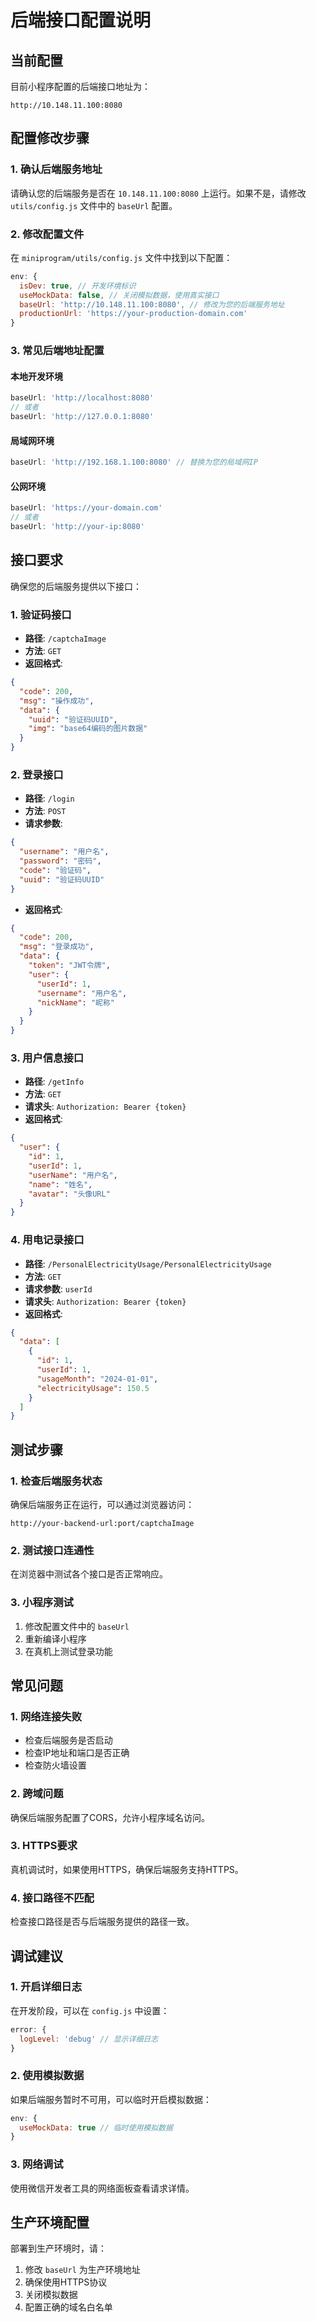 # 后端接口配置说明

## 当前配置

目前小程序配置的后端接口地址为：
```
http://10.148.11.100:8080
```

## 配置修改步骤

### 1. 确认后端服务地址

请确认您的后端服务是否在 `10.148.11.100:8080` 上运行。如果不是，请修改 `utils/config.js` 文件中的 `baseUrl` 配置。

### 2. 修改配置文件

在 `miniprogram/utils/config.js` 文件中找到以下配置：

```javascript
env: {
  isDev: true, // 开发环境标识
  useMockData: false, // 关闭模拟数据，使用真实接口
  baseUrl: 'http://10.148.11.100:8080', // 修改为您的后端服务地址
  productionUrl: 'https://your-production-domain.com'
}
```

### 3. 常见后端地址配置

#### 本地开发环境
```javascript
baseUrl: 'http://localhost:8080'
// 或者
baseUrl: 'http://127.0.0.1:8080'
```

#### 局域网环境
```javascript
baseUrl: 'http://192.168.1.100:8080' // 替换为您的局域网IP
```

#### 公网环境
```javascript
baseUrl: 'https://your-domain.com'
// 或者
baseUrl: 'http://your-ip:8080'
```

## 接口要求

确保您的后端服务提供以下接口：

### 1. 验证码接口
- **路径**: `/captchaImage`
- **方法**: `GET`
- **返回格式**:
```json
{
  "code": 200,
  "msg": "操作成功",
  "data": {
    "uuid": "验证码UUID",
    "img": "base64编码的图片数据"
  }
}
```

### 2. 登录接口
- **路径**: `/login`
- **方法**: `POST`
- **请求参数**:
```json
{
  "username": "用户名",
  "password": "密码",
  "code": "验证码",
  "uuid": "验证码UUID"
}
```
- **返回格式**:
```json
{
  "code": 200,
  "msg": "登录成功",
  "data": {
    "token": "JWT令牌",
    "user": {
      "userId": 1,
      "username": "用户名",
      "nickName": "昵称"
    }
  }
}
```

### 3. 用户信息接口
- **路径**: `/getInfo`
- **方法**: `GET`
- **请求头**: `Authorization: Bearer {token}`
- **返回格式**:
```json
{
  "user": {
    "id": 1,
    "userId": 1,
    "userName": "用户名",
    "name": "姓名",
    "avatar": "头像URL"
  }
}
```

### 4. 用电记录接口
- **路径**: `/PersonalElectricityUsage/PersonalElectricityUsage`
- **方法**: `GET`
- **请求参数**: `userId`
- **请求头**: `Authorization: Bearer {token}`
- **返回格式**:
```json
{
  "data": [
    {
      "id": 1,
      "userId": 1,
      "usageMonth": "2024-01-01",
      "electricityUsage": 150.5
    }
  ]
}
```

## 测试步骤

### 1. 检查后端服务状态
确保后端服务正在运行，可以通过浏览器访问：
```
http://your-backend-url:port/captchaImage
```

### 2. 测试接口连通性
在浏览器中测试各个接口是否正常响应。

### 3. 小程序测试
1. 修改配置文件中的 `baseUrl`
2. 重新编译小程序
3. 在真机上测试登录功能

## 常见问题

### 1. 网络连接失败
- 检查后端服务是否启动
- 检查IP地址和端口是否正确
- 检查防火墙设置

### 2. 跨域问题
确保后端服务配置了CORS，允许小程序域名访问。

### 3. HTTPS要求
真机调试时，如果使用HTTPS，确保后端服务支持HTTPS。

### 4. 接口路径不匹配
检查接口路径是否与后端服务提供的路径一致。

## 调试建议

### 1. 开启详细日志
在开发阶段，可以在 `config.js` 中设置：
```javascript
error: {
  logLevel: 'debug' // 显示详细日志
}
```

### 2. 使用模拟数据
如果后端服务暂时不可用，可以临时开启模拟数据：
```javascript
env: {
  useMockData: true // 临时使用模拟数据
}
```

### 3. 网络调试
使用微信开发者工具的网络面板查看请求详情。

## 生产环境配置

部署到生产环境时，请：

1. 修改 `baseUrl` 为生产环境地址
2. 确保使用HTTPS协议
3. 关闭模拟数据
4. 配置正确的域名白名单 